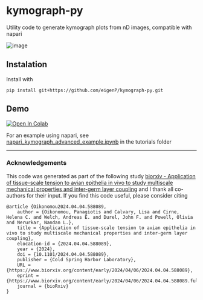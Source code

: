 # kymograph-py
Utility code to generate kymograph plots from nD images, compatible with napari


![image](https://github.com/user-attachments/assets/7a348ac5-dbbe-4ae6-9474-cddda83dc205)



## Instalation

Install with

```
pip install git+https://github.com/eigenP/kymograph-py.git
```

## Demo

[![Open In Colab](https://colab.research.google.com/assets/colab-badge.svg)](https://colab.research.google.com/github/eigenP/kymograph-py/blob/main/tutorials/colab_test_kymograph_py.ipynb)


For an example using napari, see [napari_kymograph_advanced_example.ipynb](https://github.com/eigenP/kymograph-py/blob/main/tutorials/napari_kymograph_advanced_example.ipynb) in the tutorials folder

---

### Acknowledgements

This code was generated as part of the following study [biorxiv - Application of tissue-scale tension to avian epithelia in vivo to study multiscale mechanical properties and inter-germ layer coupling](https://www.biorxiv.org/content/10.1101/2024.04.04.588089v1) and I thank all co-authors for their input. If you find this code useful, please consider citing

```
@article {Oikonomou2024.04.04.588089,
	author = {Oikonomou, Panagiotis and Calvary, Lisa and Cirne, Helena C. and Welch, Andreas E. and Durel, John F. and Powell, Olivia and Nerurkar, Nandan L.},
	title = {Application of tissue-scale tension to avian epithelia in vivo to study multiscale mechanical properties and inter-germ layer coupling},
	elocation-id = {2024.04.04.588089},
	year = {2024},
	doi = {10.1101/2024.04.04.588089},
	publisher = {Cold Spring Harbor Laboratory},
	URL = {https://www.biorxiv.org/content/early/2024/04/06/2024.04.04.588089},
	eprint = {https://www.biorxiv.org/content/early/2024/04/06/2024.04.04.588089.full.pdf},
	journal = {bioRxiv}
}
```
